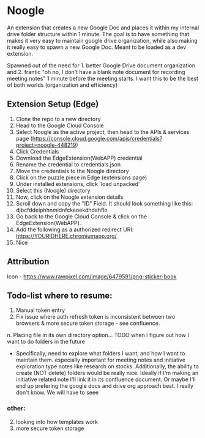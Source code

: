 # Noogle
An extension that creates a new Google Doc and places it within my internal drive folder structure within 1 minute. The goal is to have something that makes it very easy to maintain google drive organization, while also making it really easy to spawn a new Google Doc. Meant to be loaded as a dev extension. 

Spawned out of the need for 1. better Google Drive document organization and 2. frantic "oh no, I don't have a blank note document for recording meeting notes" 1 minute before the meeting starts. I want this to be the best of both worlds (organization and efficiency)


## Extension Setup (Edge)
1. Clone the repo to a new directory
2. Head to the Google Cloud Console
3. Select Noogle as the active project, then head to the APIs & services page (https://console.cloud.google.com/apis/credentials?project=noogle-448219)
4. Click Credentials
5. Download the EdgeExtension(WebAPP) credential
6. Rename the credential to credentials.json
7. Move the credentials to the Noogle directory
8. Click on the puzzle piece in Edge (extensions page)
10. Under installed extensions, click 'load unpacked'
11. Select this (Noogle) directory
12. Now, click on the Noogle extension details
13. Scroll down and copy the "ID" Field. It should look something like this: djbcfddeiphhnmldnfckeoekdhdahflo
14. Go back to the Google Cloud Console & click on the EdgeExtension(WebAPP). 
15. Add the following as a authorized redirect URI: https://YOURIDHERE.chromiumapp.org/
16. Nice


## Attribution
Icon - https://www.rawpixel.com/image/6479591/png-sticker-book


## Todo-list where to resume:
1. Manual token entry
2. Fix issue where auth refresh token is inconsistent between two browsers & more secure token storage - see confluence.

n. Placing file in its own directory option... TODO when I figure out how I want to do folders in the future
* Specifically, need to explore what folders I want, and how I want to maintain them. especially important for  meeting notes and initiative exploration type notes like research on stocks. Additionally, the ability to create (NOT delete) folders would be really nice. Ideally if I'm making an initiative related note I'll link it in its confluence document. Or maybe I'll end up prefering the google docs and drive org approach best. I really don't know. We will have to seee

### other:
2. looking into how templates work
3. more secure token storage 